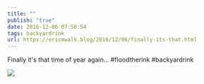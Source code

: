 ```yaml
---
title: ""
publish: "true"
date: 2016-12-06 07:50:54
tags: backyardrink
url: https://ericmwalk.blog/2016/12/06/finally-its-that.html
---
```


Finally it's that time of year again... #floodtherink #backyardrink

![](https://ericmwalk.blog/uploads/2022/54b3cd2156.jpg)